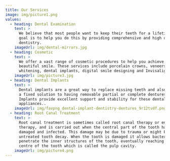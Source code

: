 ```yaml
---
title: Our Services
image: img/picture1.png
values:
  - heading: Dental Examination
    text: >
      We believe that most people want to keep their teeth for a lifetime. Our
      goal is to help you do this by providing comprehensive and high quality
      dentistry.
    imageUrl: img/dental-mirrors.jpg
  - heading: Cosmetic
    text: >
      We offer a vast range of cosmetic procedures to help you achieve a
      beautiful smile. These services include porcelain crowns, veneers, teeth
      whitening, dental implants, digital smile designing and Invisalign.....
    imageUrl: img/picture3.jpg
  - heading: Dental Implants
    text: >
      Dental implants are a great way to replace missing teeth and also provide
      a fixed solution to having removable partial or complete dentures. 
      Implants provide excellent support and stability for these dental
      appliances..
    imageUrl: img/favpng_dental-implant-dentistry-dentures_9r12tvdf.png
  - heading: Root Canal Treatment
    text: >
      Root canal treatment is sometimes called root canal therapy or endodontic
      therapy, and is carried out when the central part of the tooth has become
      damaged and infected. This damage may be due to trauma or might be due to
      untreated tooth decay. When the tooth is damaged it allows bacteria to
      penetrate the inner structures of the tooth, eventually reaching the very
      centre of the tooth which is called the pulp cavity.
    imageUrl: img/picture4.png
---
```

